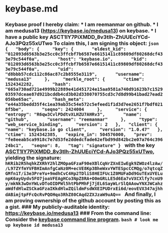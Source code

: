 # keybase.md
### Keybase proof  I hereby claim:    * I am reemanmar on github.   * I am medusa13 (https://keybase.io/medusa13) on keybase.   * I have a public key ASCT1lY7PiXMDD_8v3tlh-ZhUUEciYCd-AJo3PQz55xUTwo  To claim this, I am signing this object:  ```json {   "body": {     "key": {       "eldest_kid": "012093d6563b3e25cc0c3ffcbf7b6587e66151411c89809df80268dcf433e79c544f0a",       "host": "keybase.io",       "kid": "012093d6563b3e25cc0c3ffcbf7b6587e66151411c89809df80268dcf433e79c544f0a",       "uid": "d8bbb57cdc112c86ac87c2b8555e3119",       "username": "medusa13"     },     "merkle_root": {       "ctime": 1524342282,       "hash": "665a730ad721e4999b22889e41d451724e15aa9581a740d91623b7c152903597dceae87d921bcddb4cd3b02d338070755cd3c7d8d99b41bad27ead2056be65ac",       "hash_meta": "e44a35bedd35f4c1ea39ab35c54e572c5efeed1f1d3d7ee2651f7bdf0218f5be",       "seqno": 2424004     },     "service": {       "entropy": "R6qw3CvlPDdtvXLHZU7AHRv3",       "name": "github",       "username": "reemanmar"     },     "type": "web_service_binding",     "version": 2   },   "client": {     "name": "keybase.io go client",     "version": "1.0.47"   },   "ctime": 1524342385,   "expire_in": 504576000,   "prev": "fe8eeab5ca9918c7e7d53fe2ddedcfade62efbd99d842bc2e07a764c39624bc1",   "seqno": 8,   "tag": "signature" } ```  with the key [ASCT1lY7PiXMDD_8v3tlh-ZhUUEciYCd-AJo3PQz55xUTwo](https://keybase.io/medusa13), yielding the signature:  ``` hKRib2R5hqhkZXRhY2hlZMOpaGFzaF90eXBlCqNrZXnEIwEgk9ZWOz4lzAw//L97ZYfmYVFBHImAnfgCaNz0M+ecVE8Kp3BheWxvYWTESpcCCMQg/o7qtcqZGMfn1T/i3e3PreYu+9mdhCvC4Hp2TDliS8HEIFUc1Z0MUFaDd9GuTExUYELunpK6ayUydv5FO7joaVFEAgHCo3NpZ8RA+O0mGRLLE5d6Ea7vVXCXlfy7cnU9y/mkNk3wDnYWLvDToOIDPWl5htPbPMhFj7jEL6SayWLrSlQAAowYNXJWCahzaWdfdHlwZSCkaGFzaIKkdHlwZQildmFsdWXEIPUDrxEi6d/eovEVX347ajhhdABimjtpFFcQcRvPQOHqo3RhZ80CAqd2ZXJzaW9uAQ==  ```  And finally, I am proving ownership of the github account by posting this as a gist.  ### My publicly-auditable identity:  https://keybase.io/medusa13  ### From the command line:  Consider the [keybase command line program](https://keybase.io/download).  ```bash # look me up keybase id medusa13 ```
